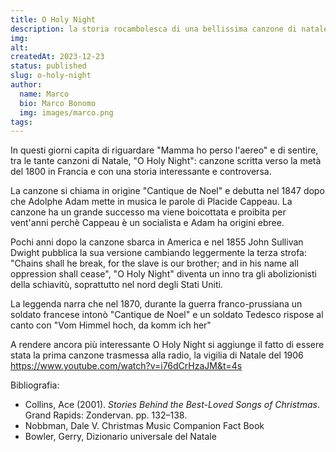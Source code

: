 ```yaml
---
title: O Holy Night
description: la storia rocambolesca di una bellissima canzone di natale
img: 
alt: 
createdAt: 2023-12-23
status: published
slug: o-holy-night
author:
  name: Marco
  bio: Marco Bonomo
  img: images/marco.png
tags: 
---
```


In questi giorni capita di riguardare "Mamma ho perso l'aereo" e di sentire, tra le tante canzoni di Natale, "O Holy Night": canzone scritta verso la metà del 1800 in Francia e con una storia interessante e controversa.

La canzone si chiama in origine "Cantique de Noel" e debutta nel 1847 dopo che Adolphe Adam mette in musica le parole di Placide Cappeau. La canzone ha un grande successo ma viene boicottata e proibita per vent'anni perchè Cappeau è un socialista e Adam ha origini ebree.

Pochi anni dopo la canzone sbarca in America e nel 1855 John Sullivan Dwight pubblica la sua versione cambiando leggermente la terza strofa: "Chains shall he break, for the slave is our brother; and in his name all oppression shall cease", "O Holy Night" diventa un inno tra gli abolizionisti della schiavitù, soprattutto nel nord degli Stati Uniti.

La leggenda narra che nel 1870, durante la guerra franco-prussiana un soldato francese intonò "Cantique de Noel" e un soldato Tedesco rispose al canto con "Vom Himmel hoch, da komm ich her"

A rendere ancora più interessante O Holy Night si aggiunge il fatto di essere stata la prima canzone trasmessa alla radio, la vigilia di Natale del 1906 https://www.youtube.com/watch?v=i76dCrHzaJM&t=4s

Bibliografia:
- Collins, Ace (2001). _Stories Behind the Best-Loved Songs of Christmas_. Grand Rapids: Zondervan. pp. 132–138.
- Nobbman, Dale V. Christmas Music Companion Fact Book
- Bowler, Gerry, Dizionario universale del Natale

